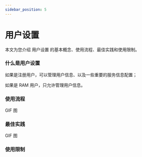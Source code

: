 ```yaml
---
sidebar_position: 5
---
```


# 用户设置

本文为您介绍 用户设置 的基本概念、使用流程、最佳实践和使用限制。

### 什么是用户设置

如果是注册用户，可以管理用户信息、以及一些重要的服务信息配置；

如果是 RAM 用户，只允许管理用户信息。

### 使用流程

GIF 图

### 最佳实践

GIF 图

### 使用限制
